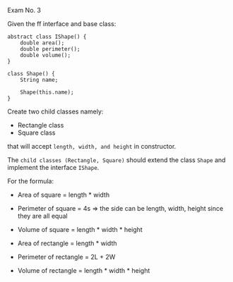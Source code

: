Exam No. 3

Given the ff interface and base class:

```
abstract class IShape() {
    double area();
    double perimeter();
    double volume();
}

class Shape() {
    String name;

    Shape(this.name);
}
```

Create two child classes namely:
- Rectangle class
- Square class

that will accept `length, width, and height` in constructor.

The `child classes (Rectangle, Square)` should extend the class `Shape` and implement the interface `IShape`.

For the formula:

- Area of square = length * width
- Perimeter of square = 4s => the side can be length, width, height since they are all equal
- Volume of square = length * width * height

- Area of rectangle = length * width
- Perimeter of rectangle = 2L + 2W
- Volume of rectangle = length * width * height